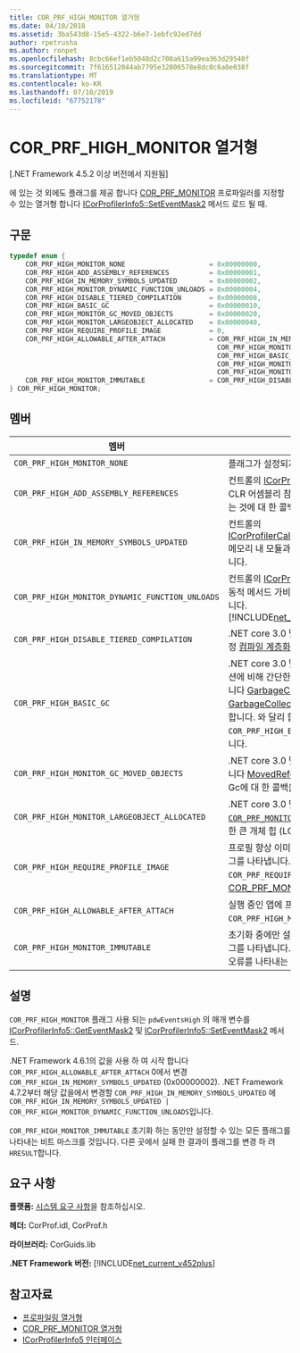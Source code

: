 ```yaml
---
title: COR_PRF_HIGH_MONITOR 열거형
ms.date: 04/10/2018
ms.assetid: 3ba543d8-15e5-4322-b6e7-1ebfc92ed7dd
author: rpetrusha
ms.author: ronpet
ms.openlocfilehash: 8cbc66ef1eb5048d2c708a615a99ea363d29540f
ms.sourcegitcommit: 7f616512044ab7795e32806578e8dc0c6a0e038f
ms.translationtype: MT
ms.contentlocale: ko-KR
ms.lasthandoff: 07/10/2019
ms.locfileid: "67752178"
---
```

# <a name="corprfhighmonitor-enumeration"></a>COR_PRF_HIGH_MONITOR 열거형
[.NET Framework 4.5.2 이상 버전에서 지원됨]  
  
 에 있는 것 외에도 플래그를 제공 합니다 [COR_PRF_MONITOR](../../../../docs/framework/unmanaged-api/profiling/cor-prf-monitor-enumeration.md) 프로파일러를 지정할 수 있는 열거형 합니다 [ICorProfilerInfo5::SetEventMask2](../../../../docs/framework/unmanaged-api/profiling/icorprofilerinfo5-seteventmask2-method.md) 메서드 로드 될 때.  
  
## <a name="syntax"></a>구문  
  
```cpp
typedef enum {  
    COR_PRF_HIGH_MONITOR_NONE                     = 0x00000000,  
    COR_PRF_HIGH_ADD_ASSEMBLY_REFERENCES          = 0x00000001,  
    COR_PRF_HIGH_IN_MEMORY_SYMBOLS_UPDATED        = 0x00000002,
    COR_PRF_HIGH_MONITOR_DYNAMIC_FUNCTION_UNLOADS = 0x00000004,
    COR_PRF_HIGH_DISABLE_TIERED_COMPILATION       = 0x00000008,
    COR_PRF_HIGH_BASIC_GC                         = 0x00000010,
    COR_PRF_HIGH_MONITOR_GC_MOVED_OBJECTS         = 0x00000020,
    COR_PRF_HIGH_MONITOR_LARGEOBJECT_ALLOCATED    = 0x00000040,
    COR_PRF_HIGH_REQUIRE_PROFILE_IMAGE            = 0,  
    COR_PRF_HIGH_ALLOWABLE_AFTER_ATTACH           = COR_PRF_HIGH_IN_MEMORY_SYMBOLS_UPDATED | 
                                                    COR_PRF_HIGH_MONITOR_DYNAMIC_FUNCTION_UNLOADS |
                                                    COR_PRF_HIGH_BASIC_GC |
                                                    COR_PRF_HIGH_MONITOR_GC_MOVED_OBJECTS |
                                                    COR_PRF_HIGH_MONITOR_LARGEOBJECT_ALLOCATED,  
    COR_PRF_HIGH_MONITOR_IMMUTABLE                = COR_PRF_HIGH_DISABLE_TIERED_COMPILATION  
} COR_PRF_HIGH_MONITOR;  
```  
  
## <a name="members"></a>멤버  
  
|멤버|Description|  
|------------|-----------------|  
|`COR_PRF_HIGH_MONITOR_NONE`|플래그가 설정되지 않았습니다.|  
|`COR_PRF_HIGH_ADD_ASSEMBLY_REFERENCES`|컨트롤의 [ICorProfilerCallback6::GetAssemblyReference](../../../../docs/framework/unmanaged-api/profiling/icorprofilercallback6-getassemblyreferences-method.md) CLR 어셈블리 참조 closure 워커 중에 어셈블리 참조를 추가 하는 것에 대 한 콜백입니다.|  
|`COR_PRF_HIGH_IN_MEMORY_SYMBOLS_UPDATED`|컨트롤의 [ICorProfilerCallback7::ModuleInMemorySymbolsUpdated](../../../../docs/framework/unmanaged-api/profiling/icorprofilercallback7-moduleinmemorysymbolsupdated-method.md) 메모리 내 모듈과 연관 된 기호 스트림이 업데이트에 대 한 콜백입니다.|  
|`COR_PRF_HIGH_MONITOR_DYNAMIC_FUNCTION_UNLOADS`|컨트롤의 [ICorProfilerCallback9::DynamicMethodUnloaded](icorprofilercallback9-dynamicmethodunloaded-method.md) 동적 메서드 가비지 된 시기를 나타내는 콜백 수집 되 고 언로드됩니다. <br/> [!INCLUDE[net_current_v472plus](../../../../includes/net-current-v472plus.md)]|
|`COR_PRF_HIGH_DISABLE_TIERED_COMPILATION`|.NET core 3.0 및 이후 버전의 경우에 해당: 사용 하지 않도록 설정 [컴파일 계층화](../../../core/whats-new/dotnet-core-3-0.md) 프로파일러에 대 한 합니다.|
|`COR_PRF_HIGH_BASIC_GC`|.NET core 3.0 및 이후 버전의 경우에 해당: GC 프로 파일링 옵션에 비해 간단한 제공 [ `COR_PRF_MONITOR_GC` ](cor-prf-monitor-enumeration.md)합니다. 만 제어 합니다 [GarbageCollectionStarted](../../../../docs/framework/unmanaged-api/profiling/icorprofilercallback2-garbagecollectionstarted-method.md)를 [GarbageCollectionFinished](../../../../docs/framework/unmanaged-api/profiling/icorprofilercallback2-garbagecollectionfinished-method.md), 및 [GetGenerationBounds](icorprofilerinfo2-getgenerationbounds-method.md) 콜백 합니다. 와 달리 합니다 `COR_PRF_MONITOR_GC` 플래그를 `COR_PRF_HIGH_BASIC_GC` 동시 가비지 수집을 비활성화 하지 않습니다.|
|`COR_PRF_HIGH_MONITOR_GC_MOVED_OBJECTS`|.NET core 3.0 및 이후 버전의 경우에 해당: 사용 하도록 설정 합니다 [MovedReferences](icorprofilercallback-movedreferences-method.md) 하 고 [MovedReferences2](icorprofilercallback4-movedreferences2-method.md) 만 압축 Gc에 대 한 콜백을 합니다.|
|`COR_PRF_HIGH_MONITOR_LARGEOBJECT_ALLOCATED`|.NET core 3.0 및 이후 버전의 경우에 해당: 비슷합니다 [ `COR_PRF_MONITOR_OBJECT_ALLOCATED` ](cor-prf-monitor-enumeration.md), 하지만 개체 할당에 대 한 큰 개체 힙 (LOH)만에 정보를 제공 합니다.|
|`COR_PRF_HIGH_REQUIRE_PROFILE_IMAGE`|프로필 향상 이미지가 필요한 모든 `COR_PRF_HIGH_MONITOR` 플래그를 나타냅니다. 에 해당 합니다 `COR_PRF_REQUIRE_PROFILE_IMAGE` 플래그를 [COR_PRF_MONITOR](../../../../docs/framework/unmanaged-api/profiling/cor-prf-monitor-enumeration.md) 열거형입니다.|  
|`COR_PRF_HIGH_ALLOWABLE_AFTER_ATTACH`|실행 중인 앱에 프로파일러를 연결한 후에 설정할 수 있는 모든 `COR_PRF_HIGH_MONITOR` 플래그를 나타냅니다.|  
|`COR_PRF_HIGH_MONITOR_IMMUTABLE`|초기화 중에만 설정할 수 있는 모든 `COR_PRF_HIGH_MONITOR` 플래그를 나타냅니다. 다른 위치에서 이러한 플래그를 변경하려고 하면 오류를 나타내는 `HRESULT` 값이 반환됩니다.|  
  
## <a name="remarks"></a>설명  
 `COR_PRF_HIGH_MONITOR` 플래그 사용 되는 `pdwEventsHigh` 의 매개 변수를 [ICorProfilerInfo5::GetEventMask2](../../../../docs/framework/unmanaged-api/profiling/icorprofilerinfo5-geteventmask2-method.md) 및 [ICorProfilerInfo5::SetEventMask2](../../../../docs/framework/unmanaged-api/profiling/icorprofilerinfo5-seteventmask2-method.md) 메서드.  
  
.NET Framework 4.6.1의 값을 사용 하 여 시작 합니다 `COR_PRF_HIGH_ALLOWABLE_AFTER_ATTACH` 0에서 변경 `COR_PRF_HIGH_IN_MEMORY_SYMBOLS_UPDATED` (0x00000002). .NET Framework 4.7.2부터 해당 값을에서 변경할 `COR_PRF_HIGH_IN_MEMORY_SYMBOLS_UPDATED` 에 `COR_PRF_HIGH_IN_MEMORY_SYMBOLS_UPDATED | COR_PRF_HIGH_MONITOR_DYNAMIC_FUNCTION_UNLOADS`입니다.   

`COR_PRF_HIGH_MONITOR_IMMUTABLE` 초기화 하는 동안만 설정할 수 있는 모든 플래그를 나타내는 비트 마스크를 것입니다. 다른 곳에서 실패 한 결과이 플래그를 변경 하 려 `HRESULT`합니다.

## <a name="requirements"></a>요구 사항  
 **플랫폼:** [시스템 요구 사항](../../../../docs/framework/get-started/system-requirements.md)을 참조하십시오.  
  
 **헤더:** CorProf.idl, CorProf.h  
  
 **라이브러리:** CorGuids.lib  
  
 **.NET Framework 버전:** [!INCLUDE[net_current_v452plus](../../../../includes/net-current-v452plus-md.md)]  
  
## <a name="see-also"></a>참고자료

- [프로파일링 열거형](../../../../docs/framework/unmanaged-api/profiling/profiling-enumerations.md)
- [COR_PRF_MONITOR 열거형](../../../../docs/framework/unmanaged-api/profiling/cor-prf-monitor-enumeration.md)
- [ICorProfilerInfo5 인터페이스](../../../../docs/framework/unmanaged-api/profiling/icorprofilerinfo5-interface.md)
